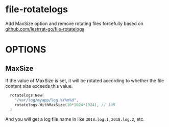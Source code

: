 file-rotatelogs
==================

Add MaxSize option and remove rotating files forcefully based on [github.com/lestrrat-go/file-rotatelogs](https://github.com/lestrrat-go/file-rotatelogs)

OPTIONS
====

## MaxSize

If the value of MaxSize is set, it will be rotated according to whether 
the file content size exceeds this value.

```go
  rotatelogs.New(
    "/var/log/myapp/log.%Y%m%d",
    rotatelogs.WithMaxSize(10*1024*1024), // 10M
  )
```

And you will get a log file name in like `2018.log.1`, `2018.log.2`, etc.
